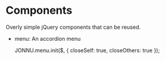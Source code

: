 Components
==========

Overly simple jQuery components that can be reused.


* menu: An accordion menu

    JONNU.menu.init($, { closeSelf: true, closeOthers: true });
